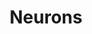 ---
title: "Neurons"

categories: ['']

tags: ['Neurons']

arabic: ['الوحدات العصبونية', 'الخلايا العصبية']

publishers: ['معجم مصطلحات التعلم الآلي والتعلم العميق وعلم البيانات']

types: "word"

slug: ""
---